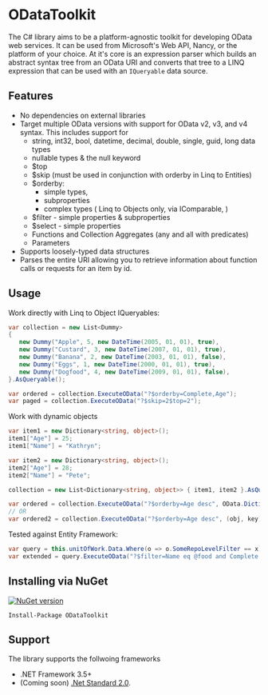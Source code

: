 # ODataToolkit

The C# library aims to be a platform-agnostic toolkit for developing OData web services.  It can  be 
used from Microsoft's Web API, Nancy, or the platform of your choice.  At it's core is an expression
parser which builds an abstract syntax tree from an OData URI and converts that tree to a LINQ 
expression that can be used with an `IQueryable` data source.

## Features

* No dependencies on external libraries
* Target multiple OData versions with support for OData v2, v3, and v4 syntax.  This includes support for
  * string, int32, bool, datetime, decimal, double, single, guid, long data types
  * nullable types & the null keyword
  * $top
  * $skip (must be used in conjunction with orderby in Linq to Entities)
  * $orderby:
    * simple types,
    * subproperties
    * complex types ( Linq to Objects only, via IComparable, )
  * $filter - simple properties & subproperties
  * $select - simple properties
  * Functions and Collection Aggregates (any and all with predicates)
  * Parameters
* Supports loosely-typed data structures
* Parses the entire URI allowing you to retrieve information about function calls or requests for
  an item by id.

## Usage

Work directly with Linq to Object IQueryables:

```csharp
var collection = new List<Dummy>
{
   new Dummy("Apple", 5, new DateTime(2005, 01, 01), true),
   new Dummy("Custard", 3, new DateTime(2007, 01, 01), true),
   new Dummy("Banana", 2, new DateTime(2003, 01, 01), false),
   new Dummy("Eggs", 1, new DateTime(2000, 01, 01), true),
   new Dummy("Dogfood", 4, new DateTime(2009, 01, 01), false),
}.AsQueryable();

var ordered = collection.ExecuteOData("?$orderby=Complete,Age");
var paged = collection.ExecuteOData("?$skip=2$top=2");
```

Work with dynamic objects

```csharp
var item1 = new Dictionary<string, object>();
item1["Age"] = 25;
item1["Name"] = "Kathryn";

var item2 = new Dictionary<string, object>();
item2["Age"] = 28;
item2["Name"] = "Pete";

collection = new List<Dictionary<string, object>> { item1, item2 }.AsQueryable();

var ordered = collection.ExecuteOData("?$orderby=Age desc", OData.DictionaryAccessor);
// OR 
var ordered2 = collection.ExecuteOData("?$orderby=Age desc", (obj, key) => ((IDictionary<string, object>)obj)[key]);
```

Tested against Entity Framework:

```csharp
var query = this.unitOfWork.Data.Where(o => o.SomeRepoLevelFilter == x);
var extended = query.ExecuteOData("?$filter=Name eq @food and Complete eq true&@food='Eggs'");
```

## Installing via NuGet

[![NuGet version](https://badge.fury.io/nu/ODataToolkit.svg)](https://www.nuget.org/packages/ODataToolkit)

```
Install-Package ODataToolkit
```

## Support

The library supports the follwoing frameworks

* .NET Framework 3.5+
* (Coming soon) [.Net Standard 2.0](https://docs.microsoft.com/en-us/dotnet/articles/standard/library). 